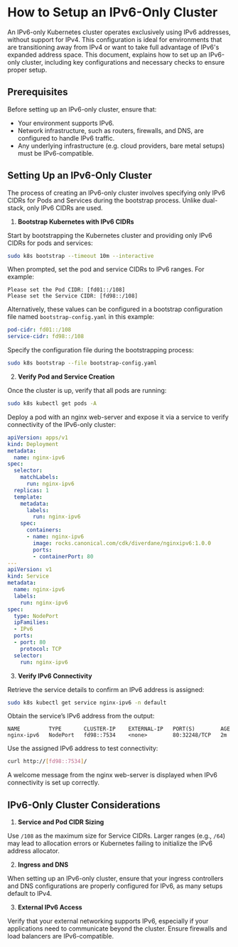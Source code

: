 # How to Setup an IPv6-Only Cluster

An IPv6-only Kubernetes cluster operates exclusively using IPv6 addresses,
without support for IPv4. This configuration is ideal for environments that
are transitioning away from IPv4 or want to take full advantage of IPv6's
expanded address space. This document, explains how to set up
an IPv6-only cluster, including key configurations and necessary checks
to ensure proper setup.

## Prerequisites

Before setting up an IPv6-only cluster, ensure that:

- Your environment supports IPv6.
- Network infrastructure, such as routers, firewalls, and DNS, are configured
to handle IPv6 traffic.
- Any underlying infrastructure (e.g. cloud providers, bare metal setups)
must be IPv6-compatible.

## Setting Up an IPv6-Only Cluster

The process of creating an IPv6-only cluster involves specifying only IPv6
CIDRs for Pods and Services during the bootstrap process. Unlike dual-stack,
only IPv6 CIDRs are used.

1. **Bootstrap Kubernetes with IPv6 CIDRs**

Start by bootstrapping the Kubernetes cluster and providing only IPv6
CIDRs for pods and services:

```bash
sudo k8s bootstrap --timeout 10m --interactive
```

When prompted, set the pod and service CIDRs to IPv6 ranges. For example:

```
Please set the Pod CIDR: [fd01::/108]
Please set the Service CIDR: [fd98::/108]
```

Alternatively, these values can be configured in a bootstrap configuration file
named `bootstrap-config.yaml` in this example:

```yaml
pod-cidr: fd01::/108
service-cidr: fd98::/108
```

Specify the configuration file during the bootstrapping process:

```bash
sudo k8s bootstrap --file bootstrap-config.yaml
```

2. **Verify Pod and Service Creation**

Once the cluster is up, verify that all pods are running:

```sh
sudo k8s kubectl get pods -A
```

Deploy a pod with an nginx web-server and expose it via a service to verify connectivity of the IPv6-only cluster:

```yaml
apiVersion: apps/v1
kind: Deployment
metadata:
  name: nginx-ipv6
spec:
  selector:
    matchLabels:
      run: nginx-ipv6
  replicas: 1
  template:
    metadata:
      labels:
        run: nginx-ipv6
    spec:
      containers:
      - name: nginx-ipv6
        image: rocks.canonical.com/cdk/diverdane/nginxipv6:1.0.0
        ports:
        - containerPort: 80
---
apiVersion: v1
kind: Service
metadata:
  name: nginx-ipv6
  labels:
    run: nginx-ipv6
spec:
  type: NodePort
  ipFamilies:
  - IPv6
  ports:
  - port: 80
    protocol: TCP
  selector:
    run: nginx-ipv6
```

3. **Verify IPv6 Connectivity**

Retrieve the service details to confirm an IPv6 address is assigned:

```sh
sudo k8s kubectl get service nginx-ipv6 -n default
```

Obtain the service’s IPv6 address from the output:

```
NAME         TYPE       CLUSTER-IP    EXTERNAL-IP   PORT(S)        AGE
nginx-ipv6   NodePort   fd98::7534    <none>        80:32248/TCP   2m
```

Use the assigned IPv6 address to test connectivity:

```bash
curl http://[fd98::7534]/
```

A welcome message from the nginx web-server is displayed when IPv6 connectivity is set up correctly.

## IPv6-Only Cluster Considerations

1. **Service and Pod CIDR Sizing**

Use `/108` as the maximum size for Service CIDRs. Larger ranges (e.g., `/64`)
may lead to allocation errors or Kubernetes failing to initialize the IPv6
address allocator.

2. **Ingress and DNS**

When setting up an IPv6-only cluster, ensure that your ingress controllers and
DNS configurations are properly configured for IPv6, as many setups default to
IPv4.

3. **External IPv6 Access**

Verify that your external networking supports IPv6, especially if
your applications need to communicate beyond the cluster.
Ensure firewalls and load balancers are IPv6-compatible.
